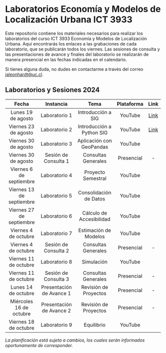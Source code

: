 # Laboratorios Economía y Modelos de Localización Urbana ICT 3933

Este repositorio contiene los materiales necesarios para realizar los laboratorios del curso ICT 3933 Economía y Modelos de Localización Urbana. Aquí encontrarás los enlaces a las grabaciones de cada laboratorio, que se publicarán todos los viernes. Las sesiones de consulta y las presentaciones de avance y finales del laboratorio se realizarán de manera presencial en las fechas indicadas en el calendario.

Si tienes alguna duda, no dudes en contactarme a través del correo [jaleonhardt@uc.cl](mailto:jaleonhardt@uc.cl).

## Laboratorios y Sesiones 2024

| Fecha                        | Instancia                         | Tema                        | Plataforma | Link                               |
| :--------------------------: | :-------------------------------: | :-------------------------: | :--------: | :---------------------------------: |
| Lunes 19 de agosto           | Laboratorio 1                     | Introducción a SIG           | YouTube    | [Link](https://youtu.be/_9iZmFnye8Y)|
| Viernes 23 de agosto         | Laboratorio 2                     | Introducción a Python SIG    | YouTube    | [Link](https://youtu.be/TbJSV5Mp9hk)|
| Viernes 30 de agosto         | Laboratorio 3                     | Aplicación con GeoPandas     | YouTube    | |
| Viernes 30 de agosto         | Sesión de Consulta 1              | Consultas Generales          | Presencial | -                                  |
| Viernes 6 de septiembre      | Laboratorio 4                     | Proyecto Semestral           | YouTube    | |
| Viernes 13 de septiembre     | Laboratorio 5                     | Consolidación de Datos       | YouTube    | |
| Viernes 27 de septiembre     | Laboratorio 6                     | Cálculo de Accesibilidad     | YouTube    | |
| Viernes 4 de octubre         | Laboratorio 7                     | Estimación de Modelos        | YouTube    | |
| Viernes 4 de octubre         | Sesión de Consulta 2              | Consultas Generales          | Presencial | -                                  |
| Viernes 11 de octubre        | Laboratorio 8                     | Simulación                   | YouTube    | |
| Viernes 11 de octubre        | Sesión de Consulta 3              | Consultas Generales          | Presencial | -                                  |
| Lunes 14 de octubre          | Presentación de Avance 1          | Revisión de Proyectos        | Presencial | -                                  |
| Miércoles 16 de octubre      | Presentación de Avance 2          | Revisión de Proyectos        | Presencial | -                                  |
| Viernes 18 de octubre        | Laboratorio 9                     | Equilibrio                   | YouTube    | |

*La planificación está sujeta a cambios, los cuales serán informados oportunamente de corresponder.*
